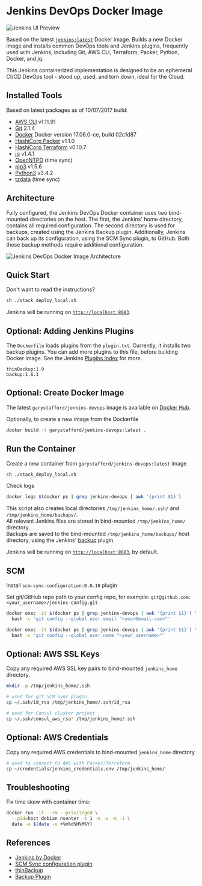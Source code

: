 # Jenkins DevOps Docker Image

![Jenkins UI Preview](https://github.com/garystafford/jenkins-devops/blob/master/jenkins_preview.png)

Based on the latest [`jenkins:latest`](https://hub.docker.com/_/jenkins) Docker image. Builds a new Docker image and installs common DevOps tools and Jenkins plugins, frequently used with Jenkins, including Git, AWS CLI, Terraform, Packer, Python, Docker, and jq.

This Jenkins containerized implementation is designed to be an ephemeral CI/CD DevOps tool - stood up, used, and torn down, ideal for the Cloud.

## Installed Tools

Based on latest packages as of 10/07/2017 build:

- [AWS CLI](https://aws.amazon.com/cli/) v1.11.91
- [Git](https://git-scm.com/) 2.1.4
- [Docker](https://docker.com/) Docker version 17.06.0-ce, build 02c1d87
- [HashiCorp Packer](https://www.packer.io/) v1.1.0
- [HashiCorp Terraform](https://www.terraform.io/) v0.10.7
- [jq](https://stedolan.github.io/jq/) v1.4.1
- [OpenNTPD](http://www.openntpd.org/) (time sync)
- [pip3](https://pip.pypa.io/en/stable/#) v1.5.6
- [Python3](https://www.python.org/) v3.4.2
- [tzdata](https://www.iana.org/time-zones) (time sync)

## Architecture

Fully configured, the Jenkins DevOps Docker container uses two bind-mounted directories on the host. The first, the Jenkins' home directory, contains all required configuration. The second directory is used for backups, created using the Jenkins Backup plugin. Additionally, Jenkins can back up its configuration, using the SCM Sync plugin, to GitHub. Both these backup methods require additional configuration.

![Jenkins DevOps Docker Image Architecture](https://github.com/garystafford/jenkins-devops/blob/master/architecture.png)

## Quick Start
Don't want to read the instructions?
```bash
sh ./stack_deploy_local.sh
```
Jenkins will be running on [`http://localhost:8083`](http://localhost:8083).


## Optional: Adding Jenkins Plugins

The `Dockerfile` loads plugins from the `plugin.txt`. Currently, it installs two backup plugins. You can add more plugins to this file, before building Docker image. See the Jenkins [Plugins Index](https://plugins.jenkins.io/) for more.

```text
thinBackup:1.9
backup:1.6.1
```

## Optional: Create Docker Image

The latest `garystafford/jenkins-devops` image is available on [Docker Hub](https://hub.docker.com/r/garystafford/jenkins-devops/).

Optionally, to create a new image from the Dockerfile

```bash
docker build -t garystafford/jenkins-devops:latest .
```
## Run the Container

Create a new container from `garystafford/jenkins-devops:latest` image

```bash
sh ./stack_deploy_local.sh
```

Check logs
```bash
docker logs $(docker ps | grep jenkins-devops | awk '{print $1}')
```

This script also creates local directories `/tmp/jenkins_home/.ssh/` and `/tmp/jenkins_home/backups/`.  
All relevant Jenkins files are stored in bind-mounted `/tmp/jenkins_home/` directory.  
Backups are saved to the bind-mounted `/tmp/jenkins_home/backups/` host directory, using the Jenkins' [backup](https://wiki.jenkins-ci.org/display/JENKINS/Backup+Plugin) plugin.

Jenkins will be running on [`http://localhost:8083`](http://localhost:8083), by default.

## SCM

Install `scm-sync-configuration:0.0.10` plugin

Set git/GitHub repo path to your config repo, for example: `git@github.com:<your_username>/jenkins-config.git`

```bash
docker exec -it $(docker ps | grep jenkins-devops | awk '{print $1}') \
  bash -c 'git config --global user.email "<your@email.com>"'

docker exec -it $(docker ps | grep jenkins-devops | awk '{print $1}') \
  bash -c 'git config --global user.name "<your_username>"'
```

## Optional: AWS SSL Keys

Copy any required AWS SSL key pairs to bind-mounted `jenkins_home` directory.

```bash
mkdir -p /tmp/jenkins_home/.ssh

# used for git SCM Sync plugin
cp ~/.ssh/id_rsa /tmp/jenkins_home/.ssh/id_rsa

# used for Consul cluster project
cp ~/.ssh/consul_aws_rsa* /tmp/jenkins_home/.ssh
```

## Optional: AWS Credentials

Copy any required AWS credentials to bind-mounted `jenkins_home` directory

```bash
# used to connect to AWS with Packer/Terraform
cp ~/credentials/jenkins_credentials.env /tmp/jenkins_home/
```

## Troubleshooting

Fix time skew with container time:

```bash
docker run -it --rm --privileged \
  --pid=host debian nsenter -t 1 -m -u -n -i \
  date -u $(date -u +%m%d%H%M%Y)
```

## References

- [Jenkins by Docker](https://store.docker.com/images/d55eda09-d7f0-47b0-8780-3407f2f9142c?tab=description)
- [SCM Sync configuration plugin](https://wiki.jenkins-ci.org/display/JENKINS/SCM+Sync+configuration+plugin)
- [thinBackup](https://wiki.jenkins-ci.org/display/JENKINS/thinBackup)
- [Backup Plugin](https://wiki.jenkins-ci.org/display/JENKINS/Backup+Plugin)

